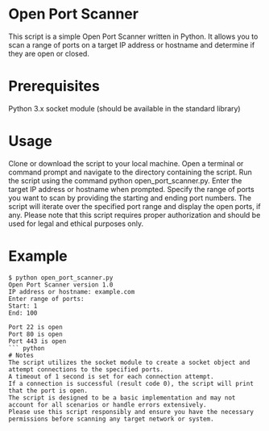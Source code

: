 # Open Port Scanner
This script is a simple Open Port Scanner written in Python. It allows you to scan a range of ports on a target IP address or hostname and determine if they are open or closed.

# Prerequisites
Python 3.x
socket module (should be available in the standard library)
# Usage
Clone or download the script to your local machine.
Open a terminal or command prompt and navigate to the directory containing the script.
Run the script using the command python open_port_scanner.py.
Enter the target IP address or hostname when prompted.
Specify the range of ports you want to scan by providing the starting and ending port numbers.
The script will iterate over the specified port range and display the open ports, if any.
Please note that this script requires proper authorization and should be used for legal and ethical purposes only.

# Example
```
$ python open_port_scanner.py
Open Port Scanner version 1.0
IP address or hostname: example.com
Enter range of ports:
Start: 1
End: 100

Port 22 is open
Port 80 is open
Port 443 is open
``` python
# Notes
The script utilizes the socket module to create a socket object and attempt connections to the specified ports.
A timeout of 1 second is set for each connection attempt.
If a connection is successful (result code 0), the script will print that the port is open.
The script is designed to be a basic implementation and may not account for all scenarios or handle errors extensively.
Please use this script responsibly and ensure you have the necessary permissions before scanning any target network or system.
